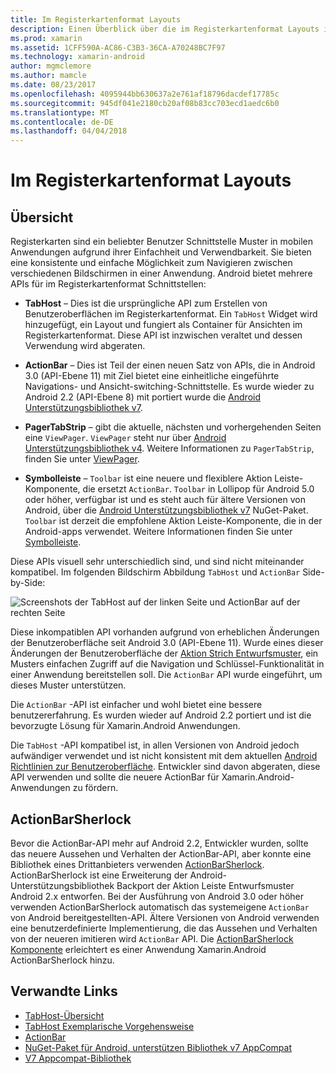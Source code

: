 ```yaml
---
title: Im Registerkartenformat Layouts
description: Einen Überblick über die im Registerkartenformat Layouts in Android
ms.prod: xamarin
ms.assetid: 1CFF590A-AC86-C3B3-36CA-A70248BC7F97
ms.technology: xamarin-android
author: mgmclemore
ms.author: mamcle
ms.date: 08/23/2017
ms.openlocfilehash: 4095944bb630637a2e761af18796dacdef17785c
ms.sourcegitcommit: 945df041e2180cb20af08b83cc703ecd1aedc6b0
ms.translationtype: MT
ms.contentlocale: de-DE
ms.lasthandoff: 04/04/2018
---
```

# <a name="tabbed-layouts"></a>Im Registerkartenformat Layouts


## <a name="overview"></a>Übersicht

Registerkarten sind ein beliebter Benutzer Schnittstelle Muster in mobilen Anwendungen aufgrund ihrer Einfachheit und Verwendbarkeit. Sie bieten eine konsistente und einfache Möglichkeit zum Navigieren zwischen verschiedenen Bildschirmen in einer Anwendung. Android bietet mehrere APIs für im Registerkartenformat Schnittstellen: 

-   **TabHost** &ndash; Dies ist die ursprüngliche API zum Erstellen von Benutzeroberflächen im Registerkartenformat. Ein `TabHost` Widget wird hinzugefügt, ein Layout und fungiert als Container für Ansichten im Registerkartenformat. Diese API ist inzwischen veraltet und dessen Verwendung wird abgeraten. 

-   **ActionBar** &ndash; Dies ist Teil der einen neuen Satz von APIs, die in Android 3.0 (API-Ebene 11) mit Ziel bietet eine einheitliche eingeführte Navigations- und Ansicht-switching-Schnittstelle. Es wurde wieder zu Android 2.2 (API-Ebene 8) mit portiert wurde die [Android Unterstützungsbibliothek v7](https://www.nuget.org/packages/Xamarin.Android.Support.v7.AppCompat/). 

-   **PagerTabStrip** &ndash; gibt die aktuelle, nächsten und vorhergehenden Seiten eine `ViewPager`. `ViewPager` steht nur über [Android Unterstützungsbibliothek v4](https://www.nuget.org/packages/Xamarin.Android.Support.v4/).
     Weitere Informationen zu `PagerTabStrip`, finden Sie unter [ViewPager](~/android/user-interface/controls/view-pager/index.md).

-   **Symbolleiste** &ndash; `Toolbar` ist eine neuere und flexiblere Aktion Leiste-Komponente, die ersetzt `ActionBar`. `Toolbar` in Lollipop für Android 5.0 oder höher, verfügbar ist und es steht auch für ältere Versionen von Android, über die [Android Unterstützungsbibliothek v7](https://www.nuget.org/packages/Xamarin.Android.Support.v7.AppCompat/) NuGet-Paket. 
    `Toolbar` ist derzeit die empfohlene Aktion Leiste-Komponente, die in der Android-apps verwendet.
    Weitere Informationen finden Sie unter [Symbolleiste](~/android/user-interface/controls/tool-bar/index.md). 


Diese APIs visuell sehr unterschiedlich sind, und sind nicht miteinander kompatibel. Im folgenden Bildschirm Abbildung `TabHost` und `ActionBar` Side-by-Side: 

![Screenshots der TabHost auf der linken Seite und ActionBar auf der rechten Seite](images/image01.png)

Diese inkompatiblen API vorhanden aufgrund von erheblichen Änderungen der Benutzeroberfläche seit Android 3.0 (API-Ebene 11). Wurde eines dieser Änderungen der Benutzeroberfläche der [Aktion Strich Entwurfsmuster](http://www.androidpatterns.com/uap_pattern/action-bar), ein Musters einfachen Zugriff auf die Navigation und Schlüssel-Funktionalität in einer Anwendung bereitstellen soll. Die `ActionBar` API wurde eingeführt, um dieses Muster unterstützen. 

Die `ActionBar` -API ist einfacher und wohl bietet eine bessere benutzererfahrung. Es wurden wieder auf Android 2.2 portiert und ist die bevorzugte Lösung für Xamarin.Android Anwendungen. 

Die `TabHost` -API kompatibel ist, in allen Versionen von Android jedoch aufwändiger verwendet und ist nicht konsistent mit dem aktuellen [Android Richtlinien zur Benutzeroberfläche](http://developer.android.com/design/index.html). Entwickler sind davon abgeraten, diese API verwenden und sollte die neuere ActionBar für Xamarin.Android-Anwendungen zu fördern. 



## <a name="actionbarsherlock"></a>ActionBarSherlock

Bevor die ActionBar-API mehr auf Android 2.2, Entwickler wurden, sollte das neuere Aussehen und Verhalten der ActionBar-API, aber konnte eine Bibliothek eines Drittanbieters verwenden [ActionBarSherlock](http://actionbarsherlock.com). ActionBarSherlock ist eine Erweiterung der Android-Unterstützungsbibliothek Backport der Aktion Leiste Entwurfsmuster Android 2.x entworfen. Bei der Ausführung von Android 3.0 oder höher verwenden ActionBarSherlock automatisch das systemeigene `ActionBar` von Android bereitgestellten-API. Ältere Versionen von Android verwenden eine benutzerdefinierte Implementierung, die das Aussehen und Verhalten von der neueren imitieren wird `ActionBar` API. Die [ActionBarSherlock Komponente](https://www.nuget.org/packages/xamstore-XamarinActionBarSherlock/) erleichtert es einer Anwendung Xamarin.Android ActionBarSherlock hinzu. 



## <a name="related-links"></a>Verwandte Links

- [TabHost-Übersicht](tab-host.md)
- [TabHost Exemplarische Vorgehensweise](~/android/user-interface/layouts/tab-layout/creating-a-tabbed-ui.md)
- [ActionBar](http://developer.android.com/guide/topics/ui/actionbar.html)
- [NuGet-Paket für Android, unterstützen Bibliothek v7 AppCompat](https://www.nuget.org/packages/Xamarin.Android.Support.v7.AppCompat/)
- [V7 Appcompat-Bibliothek](http://developer.android.com/tools/support-library/features.html#v7-appcompat)

